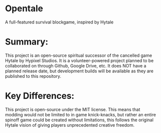 # Opentale
A full-featured survival blockgame, inspired by Hytale

# Summary:
This project is an open-source spiritual successor of the cancelled game Hytale by Hypixel Studios. It is a volunteer-powered project planned to be collaborated on through Github, Google Drive, etc. It does NOT have a planned release date, but development builds will be available as they are published to this repository.

# Key Differences:
This project is open-source under the MIT license. This means that modding would not be limited to in game knick-knacks, but rather an entire spinoff game could be created without limitations, this follows the original Hytale vision of giving players unprecedented creative freedom.
